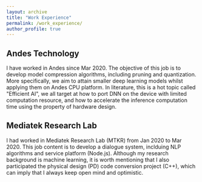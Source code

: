 ```yaml
---
layout: archive
title: "Work Experience"
permalink: /work_experience/
author_profile: true
---
```


## Andes Technology
I have worked in Andes since Mar 2020. The objective of this job is to develop model compression algorithms, including pruning and quantization. More specifically, we aim to attain smaller deep learning models whilst applying them on Andes CPU platform. In literature, this is a hot topic called "Efficient AI", we all target at how to port DNN on the device with limited computation resource, and how to accelerate the inference computation time using the property of hardware design.

## Mediatek Research Lab
I had worked in Mediatek Research Lab (MTKR) from Jan 2020 to Mar 2020. This job content is to develop a dialogue system, inclduing NLP algorithms and service platform (Node.js). Although my research background is machine learning, it is worth mentioning that I also participated the physical design (PD) code conversion project (C++), which can imply that I always keep open mind and optimistic.